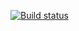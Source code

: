 [![Build status](https://ci.appveyor.com/api/projects/status/v1dv04ttw8r1vs50?svg=true)](https://ci.appveyor.com/project/TanyaShtatnykh/lesson5task1)